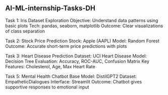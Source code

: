 ## AI-ML-internship-Tasks-DH

Task 1: Iris Dataset Exploration
Objective: Understand data patterns using basic plots
Tech: pandas, seaborn, matplotlib
Outcome: Clear visualizations of class separation

Task 2: Stock Price Prediction
Stock: Apple (AAPL)
Model: Random Forest
Outcome: Accurate short-term price predictions with plots

Task 3: Heart Disease Prediction
Dataset: UCI Heart Disease
Model: Decision Tree
Evaluation: Accuracy, ROC-AUC, Confusion Matrix
Key Features: Cholesterol, Age, Max Heart Rate

Task 5: Mental Health Chatbot
Base Model: DistilGPT2
Dataset: EmpatheticDialogues
Interface: Streamlit
Outcome: Chatbot gives supportive responses to emotional input
